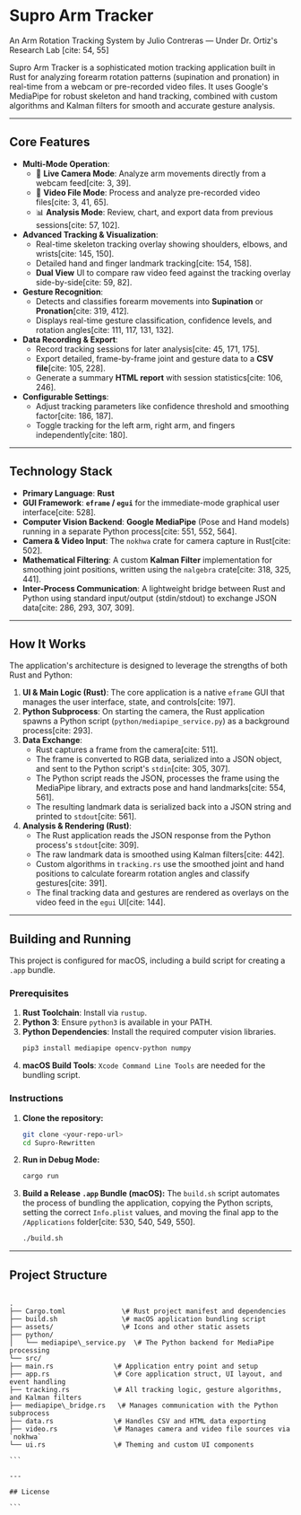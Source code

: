 # Supro Arm Tracker

An Arm Rotation Tracking System by Julio Contreras — Under Dr. Ortiz's Research Lab [cite: 54, 55]

Supro Arm Tracker is a sophisticated motion tracking application built in Rust for analyzing forearm rotation patterns (supination and pronation) in real-time from a webcam or pre-recorded video files. It uses Google's MediaPipe for robust skeleton and hand tracking, combined with custom algorithms and Kalman filters for smooth and accurate gesture analysis.

---

## Core Features

* **Multi-Mode Operation**:
    * 🎥 **Live Camera Mode**: Analyze arm movements directly from a webcam feed[cite: 3, 39].
    * 📁 **Video File Mode**: Process and analyze pre-recorded video files[cite: 3, 41, 65].
    * 📊 **Analysis Mode**: Review, chart, and export data from previous sessions[cite: 57, 102].
* **Advanced Tracking & Visualization**:
    * Real-time skeleton tracking overlay showing shoulders, elbows, and wrists[cite: 145, 150].
    * Detailed hand and finger landmark tracking[cite: 154, 158].
    * **Dual View** UI to compare raw video feed against the tracking overlay side-by-side[cite: 59, 82].
* **Gesture Recognition**:
    * Detects and classifies forearm movements into **Supination** or **Pronation**[cite: 319, 412].
    * Displays real-time gesture classification, confidence levels, and rotation angles[cite: 111, 117, 131, 132].
* **Data Recording & Export**:
    * Record tracking sessions for later analysis[cite: 45, 171, 175].
    * Export detailed, frame-by-frame joint and gesture data to a **CSV file**[cite: 105, 228].
    * Generate a summary **HTML report** with session statistics[cite: 106, 246].
* **Configurable Settings**:
    * Adjust tracking parameters like confidence threshold and smoothing factor[cite: 186, 187].
    * Toggle tracking for the left arm, right arm, and fingers independently[cite: 180].

---

## Technology Stack

* **Primary Language**: **Rust**
* **GUI Framework**: **`eframe` / `egui`** for the immediate-mode graphical user interface[cite: 528].
* **Computer Vision Backend**: **Google MediaPipe** (Pose and Hand models) running in a separate Python process[cite: 551, 552, 564].
* **Camera & Video Input**: The `nokhwa` crate for camera capture in Rust[cite: 502].
* **Mathematical Filtering**: A custom **Kalman Filter** implementation for smoothing joint positions, written using the `nalgebra` crate[cite: 318, 325, 441].
* **Inter-Process Communication**: A lightweight bridge between Rust and Python using standard input/output (stdin/stdout) to exchange JSON data[cite: 286, 293, 307, 309].

---

## How It Works

The application's architecture is designed to leverage the strengths of both Rust and Python:

1.  **UI & Main Logic (Rust)**: The core application is a native `eframe` GUI that manages the user interface, state, and controls[cite: 197].
2.  **Python Subprocess**: On starting the camera, the Rust application spawns a Python script (`python/mediapipe_service.py`) as a background process[cite: 293].
3.  **Data Exchange**:
    * Rust captures a frame from the camera[cite: 511].
    * The frame is converted to RGB data, serialized into a JSON object, and sent to the Python script's `stdin`[cite: 305, 307].
    * The Python script reads the JSON, processes the frame using the MediaPipe library, and extracts pose and hand landmarks[cite: 554, 561].
    * The resulting landmark data is serialized back into a JSON string and printed to `stdout`[cite: 561].
4.  **Analysis & Rendering (Rust)**:
    * The Rust application reads the JSON response from the Python process's `stdout`[cite: 309].
    * The raw landmark data is smoothed using Kalman filters[cite: 442].
    * Custom algorithms in `tracking.rs` use the smoothed joint and hand positions to calculate forearm rotation angles and classify gestures[cite: 391].
    * The final tracking data and gestures are rendered as overlays on the video feed in the `egui` UI[cite: 144].

---

## Building and Running

This project is configured for macOS, including a build script for creating a `.app` bundle.

### Prerequisites

1.  **Rust Toolchain**: Install via `rustup`.
2.  **Python 3**: Ensure `python3` is available in your PATH.
3.  **Python Dependencies**: Install the required computer vision libraries.
    ```bash
    pip3 install mediapipe opencv-python numpy
    ```
4.  **macOS Build Tools**: `Xcode Command Line Tools` are needed for the bundling script.

### Instructions

1.  **Clone the repository:**
    ```bash
    git clone <your-repo-url>
    cd Supro-Rewritten
    ```

2.  **Run in Debug Mode:**
    ```bash
    cargo run
    ```

3.  **Build a Release `.app` Bundle (macOS):**
    The `build.sh` script automates the process of bundling the application, copying the Python scripts, setting the correct `Info.plist` values, and moving the final app to the `/Applications` folder[cite: 530, 540, 549, 550].
    ```bash
    ./build.sh
    ```

---

## Project Structure

````

.
├── Cargo.toml              \# Rust project manifest and dependencies
├── build.sh                \# macOS application bundling script
├── assets/                 \# Icons and other static assets
├── python/
│   └── mediapipe\_service.py  \# The Python backend for MediaPipe processing
└── src/
├── main.rs               \# Application entry point and setup
├── app.rs                \# Core application struct, UI layout, and event handling
├── tracking.rs           \# All tracking logic, gesture algorithms, and Kalman filters
├── mediapipe\_bridge.rs   \# Manages communication with the Python subprocess
├── data.rs               \# Handles CSV and HTML data exporting
├── video.rs              \# Manages camera and video file sources via `nokhwa`
└── ui.rs                 \# Theming and custom UI components

```

---

## License

```